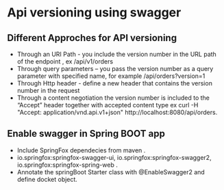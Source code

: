 Api versioning using swagger
===========================

Different Approches for API versioning
-------------------------------------
- Through an URI Path - you include the version number in the URL path of the endpoint , ex /api/v1/orders
- Through query parameters – you pass the version number as a query parameter with specified name, for example /api/orders?version=1
- Through Http header - define a new header that contains the version number in the request
- Through a content negotiation the version number is included to the “Accept” header together with accepted content type
  ex  curl -H "Accept: application/vnd.api.v1+json" http://localhost:8080/api/orders.
  
 ## Enable swagger in Spring BOOT app
 - Include SpringFox dependecies from maven .
 - io.springfox:springfox-swagger-ui, io.springfox:springfox-swagger2, io.springfox:springfox-spring-web .
 - Annotate the springBoot Starter class with @EnableSwagger2 and define docket object.

